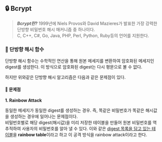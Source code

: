 ## 🔒 Bcrypt

> ***Bcrypt란?***
1999년에 Niels Provos와 David Mazieres가 발표한 가장 강력한 단방향 비밀번호 해시 매커니즘 중 하나이다.<br>
C, C++, C#, Go, Java, PHP, Perl, Python, Ruby등의 언어를 지원한다.

### 🧩  단방향 해시 함수
단방향 해시 함수는 수학적인 연산을 통해 원본 메세지를 변환하여 암호화된 메세지인 digest를 생성한다. 이 방식으로 암호화된 digest는 다시 평문으로 볼 수 없다.

하지만 위와같은 단방향 해시 알고리즘은 다음과 같은 문제점이 있다.

#### 📍 문제점
**1. Rainbow Attack**

동일한 메세지가 동일한 digest를 생성하는 경우. 즉, 똑같은 비밀번호가 똑같은 해시값을 생성하는 경우에 일어나는 문제점이다.<br>
비밀번호별로 해당 digest(해시값)을 미리 저장한 테이블을 만들어 원본 비밀번호를 역추적하여 사용자의 비밀번호를 알아 낼 수 있다. 이와 같은 <u>digest 목록을 담고 있는 테이블</u>을 **rainbow table**이라고 하고 이 공격 방식을 rainbow attack이라고 한다.